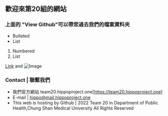 ## 歡迎來第20組的網站

### 上面的 "View Github"可以帶您過去我們的檔案資料夾



- Bulleted
- List

1. Numbered
2. List

[Link](url) and ![Image](src)






### Contact | 聯繫我們
- 我們官方網站 team20.hippoproject.one[https://team20.hippoproject.one]
- E-mail | hippo@mail.hippoproject.one
- This web is hosting by Github | 2022 Team 20 in Department of Public Health,Chung Shan Medical University All Rights Reserved

